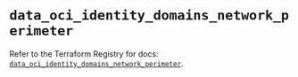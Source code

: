 # `data_oci_identity_domains_network_perimeter`

Refer to the Terraform Registry for docs: [`data_oci_identity_domains_network_perimeter`](https://registry.terraform.io/providers/oracle/oci/7.19.0/docs/data-sources/identity_domains_network_perimeter).
